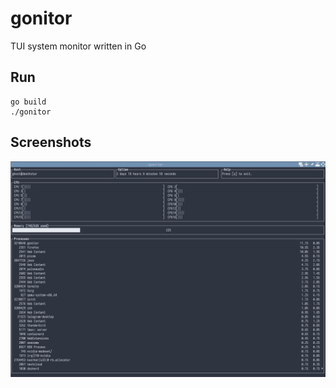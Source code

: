 # gonitor
TUI system monitor written in Go

## Run
```shell
go build
./gonitor
```

## Screenshots
![Screenshot](imgs/example.png)
